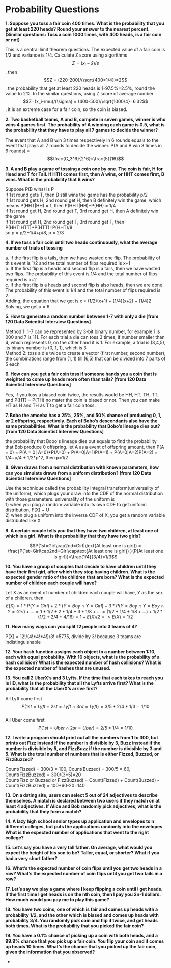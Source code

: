 # Probability Questions

 **1. Suppose you toss a fair coin 400 times. What is the probability that you get at least 220 heads? Round your answer to the nearest percent. \(Similar questions: Toss a coin 1000 times, with 400 heads, is a fair coin or not\)**  

This is a central limit theorem questions. The expected value of a fair coin is 1/2 and variance is 1/4. Calculate Z score using algorithms $$Z =(x_i-\bar x)/s $$, then$$Z = (220-200)/(\sqrt{400*1/4})=2$$, the probability that get at least 220 heads is 1-97.5%=2.5%, round the value to 2%. In the similar questions, using Z score of average number $$Z=(x_i-\mu)/(\sigma) = (400-500)/\sqrt{1000/4}=6.32$$, it is an extreme case for a fair coin, so the coin is biased. 

**2. Two basketball teams, A and B, compete in seven games, winner is who wins 4 games first. The probability of A winning each game is 0.5, what is the probability that they have to play all 7 games to decide the winner?**

The event that A and B win 3 times respectively in 6 rounds equals to the event that plays all 7 rounds to decide the winner. P\(A and B win 3 times in 6 rounds\) = $$\frac{C_3^6}{2^6}=\frac{5}{16}$$ 

**3. A and B play a game of tossing a coin one by one. The coin is fair, H for Head and T for Tail. If HTH comes first, then A wins, or HHT comes first, B wins. What is the probability that B wins?**

Suppose P\(B wins\) is P  
if 1st round gets T, then B still wins the game has the probability p/2  
if 1st round gets H, 2nd round get H, then B definitely win the game, which means P\(HHT\|HH\) = 1, then P\(HHT\|HH\)\*P\(HH\) = 1/4  
if 1st round get H, 2nd round get T, 3rd round get H, then A definitely win the game  
if 1st round get H, 2nd round get T, 3rd round get T, then P\(HHT\|HTT\)\*P\(HTT\)=P\(HHT\)/8  
so p = p/2+1/4+p/8, p = 2/3

**4. If we toss a fair coin until two heads continuously, what the average number of trials of tossing**

a. If the first flip is a tails, then we have wasted one flip. The probability of this event is 1/2 and the total number of flips required is x+1   
b. If the first flip is a heads and second flip is a tails, then we have wasted two flips. The probability of this event is 1/4 and the total number of flips required is x+2   
c. If the first flip is a heads and second flip is also heads, then we are done. The probability of this event is 1/4 and the total number of flips required is 2.  
Adding, the equation that we get is x = \(1/2\)\(x+1\) + \(1/4\)\(x+2\) + \(1/4\)2  
Solving, we get x = 6.

**5. How to generate a random number between 1-7 with only a die \[from 120 Data Scientist Interview Questions\]**

Method 1: 1-7 can be represented by 3-bit binary number, for example 1 is 000 and 7 is 111. For each trial a die can toss 3 times, if number smaller than 4, which represents 0, on the other hand it is 1. For example, a trial is \(3,4,5\),  its binary number is \(0, 1, 1\), which is 3  
Method 2: toss a die twice to create a vector \(first number, second number\), the combinations range from \(1, 1\) till \(6,5\) that can be divided into 7 parts of 5 each

**6. How can you get a fair coin toss if someone hands you a coin that is weighted to come up heads more often than tails?  \[from 120 Data Scientist Interview Questions\]**

Yes, if you toss a biased coin twice, the results would be HH, HT, TH, TT, and P\(HT\) = P\(TH\) no mater the coin is biased or not. Then you can make HT as H and TH as T to get a fair coin toss.

**7. Bobo the amoeba has a 25%, 25%, and 50% chance of producing 0, 1, or 2 offspring, respectively. Each of Bobo’s descendants also have the same probabilities. What is the probability that Bobo’s lineage dies out? \[from 120 Data Scientist Interview Questions\]**

the probability that Bobo's lineage dies out equals to find the probability that Bob produce 0 offspring. let A as a event of offspring amount, then P\(A = 0\) = P\(A = 0\| A=0\)\*P\(A=0\) + P\(A=0\|A=1\)P\(A=1\) + P\(A=0\|A=2\)P\(A=2\) = 1/4+p/4 + 1/2\*p^2, then p=1/2 

**8. Given draws from a normal distribution with known parameters, how can you simulate draws from a uniform distribution? \[from 120 Data Scientist Interview Questions\]**

Use the technique called the probability integral transform\(universality of the uniform\), which plugs your draw into the CDF of the normal distribution with those parameters. universality of the uniform is   
1\) when you plug a random variable into its own CDF to get uniform distribution, F\(X\) ~ U   
2\) when plug a uniform into the inverse CDF of X, you get a random variable distributed like X

**9. A certain couple tells you that they have two children, at least one of which is a girl. What is the probability that they have two girls?**

$$P(1st=Girl\cap2nd=Girl|\text{At least one is girl}) = \frac{P(1st=Girl\cap2nd=Girl\cap\text{At least one is girl}) }{P(At least one is girl)}=\frac{1/4}{3/4}=1/3$$ 

**10. You have a group of couples that decide to have children until they have their first girl, after which they stop having children. What is the expected gender ratio of the children that are born? What is the expected number of children each couple will have?**

Let X as an event of number of children each couple will have, Y as the sex of a children. then $$E(X) = 1*P(Y=Girl) + 2 *(Y=Boy\cap Y=Girl)+3*P(Y=Boy\cap Y=Boy \cap Y=Girl)+... =1*1/2+2*1/4+3*1/8+... =(1/2+1/4+1/8+...)+1/2*(1/2+2/4+4/16)=1+E(X)/2=>E(X)= 1/2$$ 

**11. How many ways can you split 12 people into 3 teams of 4?**

P\(X\) = 12!/\(4!\*4!\*4!\)/3! =5775, divide by 3! because 3 teams are indistinguishable  

**12. Your hash function assigns each object to a number between 1:10, each with equal probability. With 10 objects, what is the probability of a hash collision? What is the expected number of hash collisions? What is the expected number of hashes that are unused.**



**13. You call 2 UberX’s and 3 Lyfts. If the time that each takes to reach you is IID, what is the probability that all the Lyfts arrive first? What is the probability that all the UberX’s arrive first?**

 All Lyft come first$$P(1st=Lyft\cap 2st=Lyft\cap 3rd=Lyft)=3/5*2/4*1/3=1/10$$  
All Uber come first  
$$P(1st=Uber\cap 2st=Uber)=2/5*1/4=1/10$$ 

**12. I write a program should print out all the numbers from 1 to 300, but prints out Fizz instead if the number is divisible by 3, Buzz instead if the number is divisible by 5, and FizzBuzz if the number is divisible by 3 and 5. What is the total number of numbers that is either Fizzed, Buzzed, or FizzBuzzed?**

Count\(Fizzed\) = 300/3 = 100, Count\(Buzzed\) = 300/5 = 60, Count\(FizzBuzzed\) = 300/\(3\*5\)=20  
Count\(Fizz or Buzzed or FizzBuzzed\) = Count\(Fizzed\) + Count\(Buzzed\) - Count\(FizzBuzzed\) = 100+60-20=140

**13. On a dating site, users can select 5 out of 24 adjectives to describe themselves. A match is declared between two users if they match on at least 4 adjectives. If Alice and Bob randomly pick adjectives, what is the probability that they form a match?**



**14. A lazy high school senior types up application and envelopes to n different colleges, but puts the applications randomly into the envelopes. What is the expected number of applications that went to the right college?**



**15. Let’s say you have a very tall father. On average, what would you expect the height of his son to be? Taller, equal, or shorter? What if you had a very short father?**





**16. What’s the expected number of coin flips until you get two heads in a row? What’s the expected number of coin flips until you get two tails in a row?**





**17. Let’s say we play a game where I keep flipping a coin until I get heads. If the first time I get heads is on the nth coin, then I pay you 2n-1 dollars. How much would you pay me to play this game?**

  




**18. You have two coins, one of which is fair and comes up heads with a probability 1/2, and the other which is biased and comes up heads with probability 3/4. You randomly pick coin and flip it twice, and get heads both times. What is the probability that you picked the fair coin?**





**19. You have a 0.1% chance of picking up a coin with both heads, and a 99.9% chance that you pick up a fair coin. You flip your coin and it comes up heads 10 times. What’s the chance that you picked up the fair coin, given the information that you observed?**

* 
